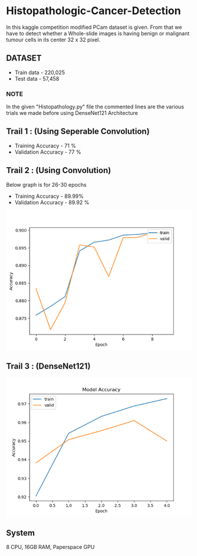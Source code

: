 # Histopathologic-Cancer-Detection

In this kaggle competition modified PCam dataset is given. From that we have to detect whether a Whole-slide images
is having benign or malignant tumour cells in its center 32 x 32 pixel.

## DATASET

* Train data - 220,025
* Test  data - 57,458

### NOTE

In the given "Histopathology.py" file the commented lines are the various trials we made before using DenseNet121 Architecture

## Trail 1 : (Using Seperable Convolution)

* Training   Accuracy - 71 %
* Validation Accuracy - 77 %

## Trail 2 : (Using Convolution)

Below graph is for 26-30 epochs

* Training   Accuracy - 89.99%
* Validation Accuracy - 89.92 %

![pic1](10_epochs.png)

## Trail 3 : (DenseNet121)

![pic2](Dense_Net.png)

## System

8 CPU, 16GB RAM, Paperspace GPU
